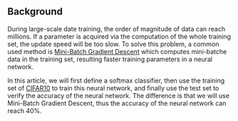 ﻿## Background

During large-scale date training, the order of magnitude of data can reach millions. If a parameter is acquired via the computation of the whole training set, the update speed will be too slow. To solve this problem, a common used method is [Mini-Batch Gradient Descent](https://en.wikipedia.org/wiki/Stochastic_gradient_descent) which computes mini-batche data in the training set, resulting faster training parameters in a neural network.

In this article, we will first define a softmax classifier, then use the training set of [CIFAR10](https://www.cs.toronto.edu/~kriz/cifar.html) to train this neural network, and finally use the test set to verify the accuracy of the neural network. The difference is that we will use Mini-Batch Gradient Descent, thus the accuracy of the neural network can reach 40%.
